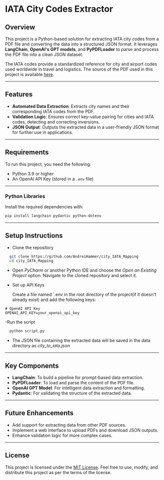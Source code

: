 # IATA City Codes Extractor

## Overview
This project is a Python-based solution for extracting IATA city codes from a PDF file and converting the data into a structured JSON format. It leverages **LangChain**, **OpenAI's GPT models**, and **PyPDFLoader** to parse and process the PDF file into a clean JSON dataset.

The IATA codes provide a standardized reference for city and airport codes used worldwide in travel and logistics. The source of the PDF used in this project is available [here](https://akhreis.wordpress.com/wp-content/uploads/2015/11/002-city-codes.pdf).

---

## Features
- **Automated Data Extraction**: Extracts city names and their corresponding IATA codes from the PDF.
- **Validation Logic**: Ensures correct key-value pairing for cities and IATA codes, detecting and correcting inversions.
- **JSON Output**: Outputs the extracted data in a user-friendly JSON format for further use in applications.

---

## Requirements
To run this project, you need the following:
- Python 3.9 or higher
- An OpenAI API Key (stored in a `.env` file)
---
### Python Libraries
Install the required dependencies with:
```bash
pip install langchain pydantic python-dotenv
```
---
## Setup Instructions

- Clone the repository

```bash
  git clone https://github.com/AndreiHammer/city_IATA_Mapping
  cd city_IATA_Mapping

```
- Open *PyCharm* or another Python IDE and choose the *Open an Existing Project* option. Navigate to the cloned repository and select it.
- Set up API Keys
    
    Create a file named `.env in the root directory of the project(if it doesn't already exist) and add the following keys: 

```env
# OpenAI API Key
OPENAI_API_KEY=your_openai_api_key
```
-Run the script
```bash
  python script.py
```
- The JSON file containing the extracted data will be saved in the data directory as *city_to_iata.json*

---

## Key Components
- **LangChain**: To build a pipeline for prompt-based data extraction.
- **PyPDFLoader**: To load and parse the content of the PDF file.
- **OpenAI GPT Model**: For intelligent data extraction and formatting.
- **Pydantic**: For validating the structure of the extracted data.

---

## Future Enhancements
- Add support for extracting data from other PDF sources.
- Implement a web interface to upload PDFs and download JSON outputs.
- Enhance validation logic for more complex cases.

---

## License
This project is licensed under the [MIT License](https://choosealicense.com/licenses/mit/). Feel free to use, modify, and distribute this project as per the terms of the license.
